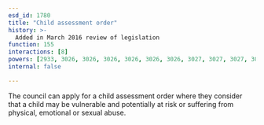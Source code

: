 ```yaml
---
esd_id: 1780
title: "Child assessment order"
history: >-
  Added in March 2016 review of legislation
function: 155
interactions: [8]
powers: [2933, 3026, 3026, 3026, 3026, 3026, 3026, 3027, 3027, 3027, 3027, 3027, 3027, 3028, 3028, 3028, 3028, 3028, 3029, 3029, 3029, 3029, 3029, 3029]
internal: false

---
```


The council can apply for a child assessment order where they consider that a child may be vulnerable and potentially at risk or suffering from physical, emotional or sexual abuse.

